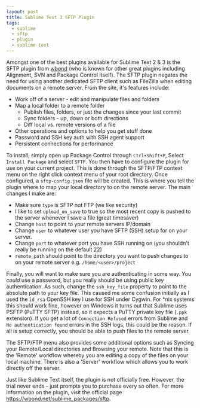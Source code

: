 ```yaml
---
layout: post
title: Sublime Text 3 SFTP Plugin
tags:
  - sublime
  - sftp
  - plugin
  - sublime text
---
```


Amongst one of the best plugins available for Sublime Text 2 & 3 is the SFTP plugin from [wbond](https://wbond.net) (who is known for other great plugins including Alignment, SVN and Package Control itself). The SFTP plugin negates the need for using another dedicated SFTP client such as FileZilla when editing documents on a remote server. From the site, it's features include:

- Work off of a server - edit and manipulate files and folders
- Map a local folder to a remote folder
  - Publish files, folders, or just the changes since your last commit
  - Sync folders - up, down or both directions
  - Diff local vs. remote versions of a file
- Other operations and options to help you get stuff done
- Password and SSH key auth with SSH agent support
- Persistent connections for performance

To install, simply open up Package Control through `Ctrl+Shift+P`, Select `Install Package` and select `SFTP`. You then have to configure the plugin for use on your current project. This is done through the SFTP/FTP context menu on the right click context menu of your root directory. Once configured, a `sftp-config.json` file will be created. This is where you tell the plugin where to map your local directory to on the remote server. The main changes I make are:

- Make sure `type` is SFTP not FTP (we like security)
- I like to set `upload_on_save` to true so the most recent copy is pushed to the server whenever I save a file (great timesaver)
- Change `host` to point to your remote servers IP/domain
- Change `user` to whatever user you have SFTP (SSH) setup for on your server.
- Change `port` to whatever port you have SSH running on (you shouldn't really be running on the default 22)
- `remote_path` should point to the directory you want to push changes to on your remote server e.g. `/home/<user>/project`

Finally, you will want to make sure you are authenticating in some way. You *could* use a password, but you really should be using public key authentication. As such, change the `ssh_key_file` property to point to the absolute path to your key file. This caused me some confusion initially as I used the `id_rsa` OpenSSH key I use for SSH under Cygwin. For *nix systems this should work fine, however on Windows it turns out that Sublime uses PSFTP (PuTTY SFTP) instead, so it expects a PuTTY private key file (`.ppk` extension). If you get a lot of `Connection Refused` errors from Sublime and `No authentication found` errors in the SSH logs, this could be the reason. If all is setup correctly, you should be able to push files to the remote server.

The SFTP/FTP menu also provides some additional options such as Syncing your Remote/Local directories and Browsing your remote. Note that this is the 'Remote' workflow whereby you are editing a copy of the files on your local machine. There is also a 'Server' workflow which allows you to work directly off the server.

Just like Sublime Text itself, the plugin is not officially free. However, the trial never ends - just prompts you to purchase every so often. For more information on the plugin, visit the official page <https://wbond.net/sublime_packages/sftp>.
